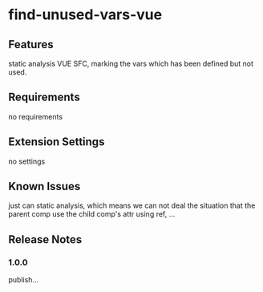 # find-unused-vars-vue

## Features

static analysis VUE SFC, marking the vars which has been defined but not used.

## Requirements

no requirements

## Extension Settings

no settings

## Known Issues

just can static analysis, which means we can not deal the situation that the parent comp use the child comp's attr using ref, ...

## Release Notes

### 1.0.0

publish...
